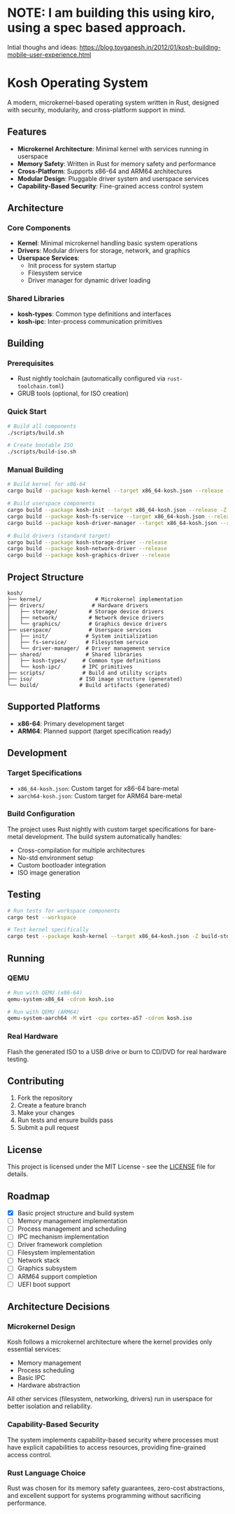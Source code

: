 # NOTE: I am building this using kiro, using a spec based approach.
Intial thoughs and ideas: https://blog.tovganesh.in/2012/01/kosh-building-mobile-user-experience.html

# Kosh Operating System

A modern, microkernel-based operating system written in Rust, designed with security, modularity, and cross-platform support in mind.

## Features

- **Microkernel Architecture**: Minimal kernel with services running in userspace
- **Memory Safety**: Written in Rust for memory safety and performance
- **Cross-Platform**: Supports x86-64 and ARM64 architectures
- **Modular Design**: Pluggable driver system and userspace services
- **Capability-Based Security**: Fine-grained access control system

## Architecture

### Core Components

- **Kernel**: Minimal microkernel handling basic system operations
- **Drivers**: Modular drivers for storage, network, and graphics
- **Userspace Services**: 
  - Init process for system startup
  - Filesystem service
  - Driver manager for dynamic driver loading

### Shared Libraries

- **kosh-types**: Common type definitions and interfaces
- **kosh-ipc**: Inter-process communication primitives

## Building

### Prerequisites

- Rust nightly toolchain (automatically configured via `rust-toolchain.toml`)
- GRUB tools (optional, for ISO creation)

### Quick Start

```bash
# Build all components
./scripts/build.sh

# Create bootable ISO
./scripts/build-iso.sh
```

### Manual Building

```bash
# Build kernel for x86-64
cargo build --package kosh-kernel --target x86_64-kosh.json --release -Z build-std=core,alloc

# Build userspace components
cargo build --package kosh-init --target x86_64-kosh.json --release -Z build-std=core,alloc
cargo build --package kosh-fs-service --target x86_64-kosh.json --release -Z build-std=core,alloc
cargo build --package kosh-driver-manager --target x86_64-kosh.json --release -Z build-std=core,alloc

# Build drivers (standard target)
cargo build --package kosh-storage-driver --release
cargo build --package kosh-network-driver --release
cargo build --package kosh-graphics-driver --release
```

## Project Structure

```
kosh/
├── kernel/                 # Microkernel implementation
├── drivers/               # Hardware drivers
│   ├── storage/          # Storage device drivers
│   ├── network/          # Network device drivers
│   └── graphics/         # Graphics device drivers
├── userspace/            # Userspace services
│   ├── init/            # System initialization
│   ├── fs-service/      # Filesystem service
│   └── driver-manager/  # Driver management service
├── shared/              # Shared libraries
│   ├── kosh-types/     # Common type definitions
│   └── kosh-ipc/       # IPC primitives
├── scripts/            # Build and utility scripts
├── iso/               # ISO image structure (generated)
└── build/             # Build artifacts (generated)
```

## Supported Platforms

- **x86-64**: Primary development target
- **ARM64**: Planned support (target specification ready)

## Development

### Target Specifications

- `x86_64-kosh.json`: Custom target for x86-64 bare-metal
- `aarch64-kosh.json`: Custom target for ARM64 bare-metal

### Build Configuration

The project uses Rust nightly with custom target specifications for bare-metal development. The build system automatically handles:

- Cross-compilation for multiple architectures
- No-std environment setup
- Custom bootloader integration
- ISO image generation

## Testing

```bash
# Run tests for workspace components
cargo test --workspace

# Test kernel specifically
cargo test --package kosh-kernel --target x86_64-kosh.json -Z build-std=core,alloc
```

## Running

### QEMU

```bash
# Run with QEMU (x86-64)
qemu-system-x86_64 -cdrom kosh.iso

# Run with QEMU (ARM64)
qemu-system-aarch64 -M virt -cpu cortex-a57 -cdrom kosh.iso
```

### Real Hardware

Flash the generated ISO to a USB drive or burn to CD/DVD for real hardware testing.

## Contributing

1. Fork the repository
2. Create a feature branch
3. Make your changes
4. Run tests and ensure builds pass
5. Submit a pull request

## License

This project is licensed under the MIT License - see the [LICENSE](LICENSE) file for details.

## Roadmap

- [x] Basic project structure and build system
- [ ] Memory management implementation
- [ ] Process management and scheduling
- [ ] IPC mechanism implementation
- [ ] Driver framework completion
- [ ] Filesystem implementation
- [ ] Network stack
- [ ] Graphics subsystem
- [ ] ARM64 support completion
- [ ] UEFI boot support

## Architecture Decisions

### Microkernel Design

Kosh follows a microkernel architecture where the kernel provides only essential services:
- Memory management
- Process scheduling
- Basic IPC
- Hardware abstraction

All other services (filesystem, networking, drivers) run in userspace for better isolation and reliability.

### Capability-Based Security

The system implements capability-based security where processes must have explicit capabilities to access resources, providing fine-grained access control.

### Rust Language Choice

Rust was chosen for its memory safety guarantees, zero-cost abstractions, and excellent support for systems programming without sacrificing performance.
